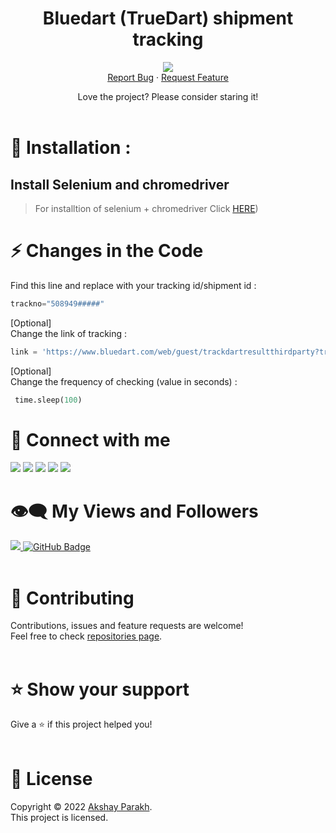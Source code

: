 <p align="center">
 <h1 align="center">Bluedart (TrueDart) shipment tracking</h3></a>

<p align="center">
<a href="https://github.com/AkshayCraZzY/Bluedart-truedart-order-tracking">
      <img src="https://img.shields.io/badge/Selenium--ChromeDriver-8b1616?style=for-the-badge"/>
 </a>
<br/>
<a href="https://github.com/AkshayCraZzY/Bluedart-truedart-order-tracking/issues/new/choose">Report Bug</a>
·
<a href="https://github.com/AkshayCraZzY/Bluedart-truedart-order-tracking/issues/new/choose">Request Feature</a>
  </p>
</p>
<p align="center">Love the project? Please consider staring it!
<br/>
<br/>

# 🚀 Installation :

## Install Selenium and chromedriver
 > For installtion of selenium + chromedriver Click [HERE](https://github.com/AkshayCraZzY/WhatsApp-Bulk-Message-Sender/blob/main/selenium-chromedriver-setup.md))
  
  
# ⚡ Changes in the Code
Find this line and replace with your tracking id/shipment id :<br/>
```python
trackno="508949#####"
```
[Optional]</br>
Change the link of tracking :
```python
link = 'https://www.bluedart.com/web/guest/trackdartresultthirdparty?trackFor=0&trackNo='
```
[Optional]</br>
Change the frequency of checking (value in seconds) :
```python
 time.sleep(100)
```

# 💬 Connect with me
<p align="left">
<a href = "mailto:akshayparakh98@gmail.com"><img src="https://img.icons8.com/fluent/48/000000/mail.png"/></a>
<a href = "https://www.linkedin.com/in/akshayparakh98/"><img src="https://img.icons8.com/fluent/48/000000/linkedin.png"/></a>
<a href = "https://twitter.com/akshayparakh98"><img src="https://img.icons8.com/fluent/48/000000/twitter.png"/></a>
<a href = "https://www.instagram.com/akki_parakh/"><img src="https://img.icons8.com/fluent/48/000000/instagram-new.png"/></a>
<a href = "https://www.youtube.com/crazzyak"><img src="https://img.icons8.com/color/48/000000/youtube-play.png"/></a>

</p>

# 👁‍🗨 My Views and Followers
<a href="https://github.com/akshaycrazzy/">
    <img src="https://komarev.com/ghpvc/?username=antonkomarev&color=brightgreen&style=flat-square">
</a>
<a href="https://github.com/akshaycrazzy?tab=followers"><img src="https://img.shields.io/github/followers/akshaycrazzy?label=Followers&style=social" alt="GitHub Badge"></a>

<br/>
<br/>

# 🤝 Contributing

Contributions, issues and feature requests are welcome!<br />Feel free to check [repositories page](https://github.com/akshaycrazzy?tab=repositories).
<br/>
<br/>

# ⭐️ Show your support

Give a ⭐️ if this project helped you!
<br/>
<br/>

# 📝 License

Copyright © 2022 [Akshay Parakh](https://github.com/AkshayCraZzY).<br />
This project is licensed.
